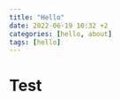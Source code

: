 ```yaml
---
title: "Hello"
date: 2022-06-19 10:32 +2
categories: [hello, about]
tags: [hello]    
---
```


# Test